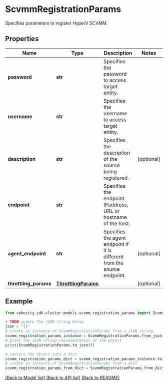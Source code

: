 # ScvmmRegistrationParams

Specifies parameters to register HyperV SCVMM.

## Properties

Name | Type | Description | Notes
------------ | ------------- | ------------- | -------------
**password** | **str** | Specifies the password to access target entity. | 
**username** | **str** | Specifies the username to access target entity. | 
**description** | **str** | Specifies the description of the source being registered. | [optional] 
**endpoint** | **str** | Specifies the endpoint IPaddress, URL or hostname of the host. | 
**agent_endpoint** | **str** | Specifies the agent endpoint if it is different from the source endpoint. | [optional] 
**throttling_params** | [**ThrottlingParams**](ThrottlingParams.md) |  | [optional] 

## Example

```python
from cohesity_sdk.cluster.models.scvmm_registration_params import ScvmmRegistrationParams

# TODO update the JSON string below
json = "{}"
# create an instance of ScvmmRegistrationParams from a JSON string
scvmm_registration_params_instance = ScvmmRegistrationParams.from_json(json)
# print the JSON string representation of the object
print(ScvmmRegistrationParams.to_json())

# convert the object into a dict
scvmm_registration_params_dict = scvmm_registration_params_instance.to_dict()
# create an instance of ScvmmRegistrationParams from a dict
scvmm_registration_params_from_dict = ScvmmRegistrationParams.from_dict(scvmm_registration_params_dict)
```
[[Back to Model list]](../README.md#documentation-for-models) [[Back to API list]](../README.md#documentation-for-api-endpoints) [[Back to README]](../README.md)


